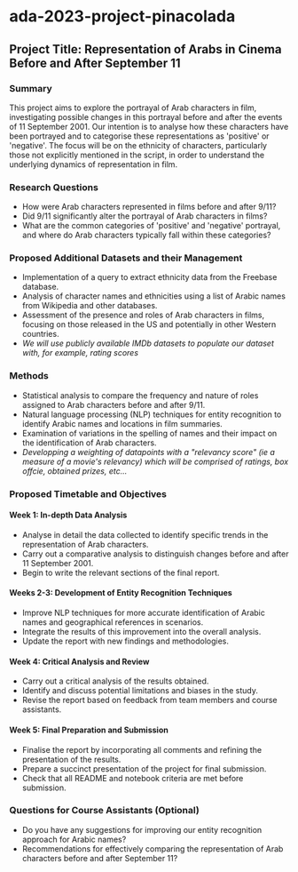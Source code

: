 # ada-2023-project-pinacolada 
## Project Title: Representation of Arabs in Cinema Before and After September 11

### Summary
This project aims to explore the portrayal of Arab characters in film, investigating possible changes in this portrayal before and after the events of 11 September 2001. Our intention is to analyse how these characters have been portrayed and to categorise these representations as 'positive' or 'negative'. The focus will be on the ethnicity of characters, particularly those not explicitly mentioned in the script, in order to understand the underlying dynamics of representation in film.

### Research Questions
- How were Arab characters represented in films before and after 9/11?
- Did 9/11 significantly alter the portrayal of Arab characters in films?
- What are the common categories of 'positive' and 'negative' portrayal, and where do Arab characters typically fall within these categories?

### Proposed Additional Datasets and their Management
- Implementation of a query to extract ethnicity data from the Freebase database.
- Analysis of character names and ethnicities using a list of Arabic names from Wikipedia and other databases.
- Assessment of the presence and roles of Arab characters in films, focusing on those released in the US and potentially in other Western countries.
- *We will use publicly available IMDb datasets to populate our dataset with, for example, rating scores*

### Methods
- Statistical analysis to compare the frequency and nature of roles assigned to Arab characters before and after 9/11.
- Natural language processing (NLP) techniques for entity recognition to identify Arabic names and locations in film summaries.
- Examination of variations in the spelling of names and their impact on the identification of Arab characters.
- *Developping a weighting of datapoints with a "relevancy score" (ie a measure of a movie's relevancy) which will be comprised of ratings, box offcie, obtained prizes, etc...*

### Proposed Timetable and Objectives
#### Week 1: In-depth Data Analysis
- Analyse in detail the data collected to identify specific trends in the representation of Arab characters.
- Carry out a comparative analysis to distinguish changes before and after 11 September 2001.
- Begin to write the relevant sections of the final report.

#### Weeks 2-3: Development of Entity Recognition Techniques
- Improve NLP techniques for more accurate identification of Arabic names and geographical references in scenarios.
- Integrate the results of this improvement into the overall analysis.
- Update the report with new findings and methodologies.

#### Week 4: Critical Analysis and Review
- Carry out a critical analysis of the results obtained.
- Identify and discuss potential limitations and biases in the study.
- Revise the report based on feedback from team members and course assistants.

#### Week 5: Final Preparation and Submission
- Finalise the report by incorporating all comments and refining the presentation of the results.
- Prepare a succinct presentation of the project for final submission.
- Check that all README and notebook criteria are met before submission.

### Questions for Course Assistants (Optional)
- Do you have any suggestions for improving our entity recognition approach for Arabic names?
- Recommendations for effectively comparing the representation of Arab characters before and after September 11?
